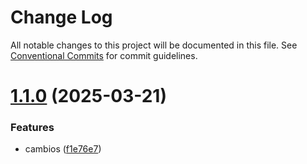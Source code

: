 # Change Log

All notable changes to this project will be documented in this file.
See [Conventional Commits](https://conventionalcommits.org) for commit guidelines.

# [1.1.0](https://github.com/JoanRojasMejia/design-system-demo/compare/@JoanRojasMejia/b2b-ui-form@1.0.6...@JoanRojasMejia/b2b-ui-form@1.1.0) (2025-03-21)


### Features

* cambios ([f1e76e7](https://github.com/JoanRojasMejia/design-system-demo/commit/f1e76e73a9134da113a6933e57675fd163d8226c))
